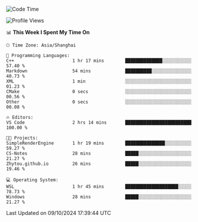 <!--START_SECTION:waka-->
![Code Time](http://img.shields.io/badge/Code%20Time-2%2C036%20hrs%2052%20mins-blue)

![Profile Views](http://img.shields.io/badge/Profile%20Views-0-blue)

📊 **This Week I Spent My Time On** 

```text
🕑︎ Time Zone: Asia/Shanghai

💬 Programming Languages: 
C++                      1 hr 17 mins        ██████████████░░░░░░░░░░░   57.40 % 
Markdown                 54 mins             ██████████░░░░░░░░░░░░░░░   40.73 % 
XML                      1 min               ░░░░░░░░░░░░░░░░░░░░░░░░░   01.23 % 
CMake                    0 secs              ░░░░░░░░░░░░░░░░░░░░░░░░░   00.56 % 
Other                    0 secs              ░░░░░░░░░░░░░░░░░░░░░░░░░   00.08 % 

🔥 Editors: 
VS Code                  2 hrs 14 mins       █████████████████████████   100.00 % 

🐱‍💻 Projects: 
SimpleRenderEngine       1 hr 19 mins        ███████████████░░░░░░░░░░   59.27 % 
CS-Notes                 28 mins             █████░░░░░░░░░░░░░░░░░░░░   21.27 % 
Zhytou.github.io         26 mins             █████░░░░░░░░░░░░░░░░░░░░   19.46 % 

💻 Operating System: 
WSL                      1 hr 45 mins        ████████████████████░░░░░   78.73 % 
Windows                  28 mins             █████░░░░░░░░░░░░░░░░░░░░   21.27 % 
```


 Last Updated on 09/10/2024 17:39:44 UTC
<!--END_SECTION:waka-->
